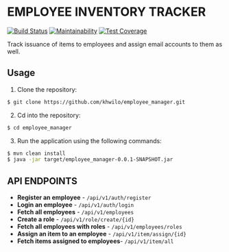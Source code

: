 # EMPLOYEE INVENTORY TRACKER

[![Build Status](https://travis-ci.org/khwilo/employee_manager.svg?branch=develop)](https://travis-ci.org/khwilo/employee_manager) [![Maintainability](https://api.codeclimate.com/v1/badges/d4cd75b483b1c47f5005/maintainability)](https://codeclimate.com/github/khwilo/employee_manager/maintainability) [![Test Coverage](https://api.codeclimate.com/v1/badges/d4cd75b483b1c47f5005/test_coverage)](https://codeclimate.com/github/khwilo/employee_manager/test_coverage)

Track issuance of items to employees and assign email accounts to them as well.

## Usage

1. Clone the repository:

```bash
$ git clone https://github.com/khwilo/employee_manager.git
```

2. Cd into the repository:

```bash
$ cd employee_manager
```

3. Run the application using the following commands:

```bash
$ mvn clean install
$ java -jar target/employee_manager-0.0.1-SNAPSHOT.jar 
```
## API ENDPOINTS

- **Register an employee** - `/api/v1/auth/register`
- **Login an employee** - `/api/v1/auth/login`
- **Fetch all employees** - `/api/v1/employees`
- **Create a role** - `/api/v1/role/create/{id}`
- **Fetch all employees with roles** - `/api/v1/employees/roles`
- **Assign an item to an employee** - `/api/v1/item/assign/{id}`
- **Fetch items assigned to employees**- `/api/v1/item/all`
